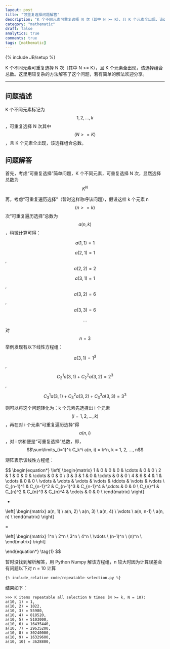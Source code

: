 ```yaml
---
layout: post
title: "可重复选择问题解答"
description: "K 个不同元素可重复选择 N 次（其中 N >= K），且 K 个元素全出现，该选择组合总数。这里用较复杂的方法解答了这个问题，若有简单的解法欢迎分享。"
category: "mathematic"
draft: false
analytics: true
comments: true
tags: [mathematic]
---
```

{% include JB/setup %}

K 个不同元素可重复选择 N 次（其中 N >= K），且 K 个元素全出现，该选择组合总数。这里用较复杂的方法解答了这个问题，若有简单的解法欢迎分享。

---

## 问题描述

K 个不同元素标记为 $${ 1, 2, ..., k }$$ ，可重复选择 N 次其中 $$(N >= K)$$，且 K 个元素全出现，该选择组合总数。

## 问题解答

首先，考虑“可重复选择”简单问题，K 个不同元素，可重复选择 N 次，显然选择总数为 $$K^N$$

再，考虑“可重复遍历选择”（暂时这样称呼该问题），假设这样 k 个元素 n $$(n >= k)$$ 次“可重复遍历选择”总数为 $$a(n, k)$$，稍微计算可得：

$$a(1, 1) = 1$$ $$$$ $$$$

$$a(2, 1) = 1$$, $$a(2, 2) = 2$$ $$$$

$$a(3, 1) = 1$$, $$a(3, 2) = 6$$, $$a(3, 3) = 6$$

$$...$$ $$$$ $$$$

对 $$n = 3$$ 举例发现有以下线性方程组：

$$a(3, 1) = 1^3$$, $$$$

$$C_2^1 a(3, 1) + C_2^2 a(3, 2) = 2^3$$, $$$$

$$C_3^1 a(3, 1) + C_3^2 a(3, 2) + C_3^3 a(3, 3) = 3^3$$ $$$$

则可以将这个问题转化为：k 个元素先选择出 i 个元素 $$(i = 1, 2, ..., k)$$，再在对 i 个元素“可重复遍历选择”得 $$a(n, i)$$，对 i 求和便是“可重复选择”总数，即，$$\sum\limits_{i=1}^k C_k^i a(n, i) = k^n, k = 1, 2, ..., n$$

矩阵表示该线性方程组：

$$
\begin{equation*}
\left[
\begin{matrix}
 1           & 0          & 0          & 0          & \cdots     & 0          & 0      \\
 2           & 1          & 0          & 0          & \cdots     & 0          & 0      \\
 3           & 3          & 1          & 0          & \cdots     & 0          & 0      \\
 4           & 6          & 4          & 1          & \cdots     & 0          & 0      \\
 \vdots      & \vdots     & \vdots     & \vdots     & \ddots     & \vdots     & \vdots \\
 C_{n-1}^1   & C_{n-1}^2  & C_{n-1}^3  & C_{n-1}^4  & \cdots     & 0          & 0      \\
 C_{n}^1     & C_{n}^2    & C_{n}^3    & C_{n}^4    & \cdots     & 0          & 0      \\
\end{matrix}
\right]

*

\left[
\begin{matrix}
 a(n, 1)     \\
 a(n, 2)     \\
 a(n, 3)     \\
 a(n, 4)     \\
 \vdots      \\
 a(n, n-1)   \\
 a(n, n)     \\
\end{matrix}
\right]

=

\left[
\begin{matrix}
 1^n         \\
 2^n         \\
 3^n         \\
 4^n         \\
 \vdots      \\
 (n-1)^n         \\
 (n)^n         \\
\end{matrix}
\right]

\end{equation*} \tag{1}
$$

暂时没找到解析解答，用 Python Numpy 解该方程组，n 较大时因为计算误差会有问题以下对 n = 10 计算

```python
{% include_relative code/repeatable-selection.py %}
```

结果如下：

```nohighlight
>>> K items repeatable all selection N times (N >= k, N = 10):
a(10, 1) = 1,
a(10, 2) = 1022,
a(10, 3) = 55980,
a(10, 4) = 818520,
a(10, 5) = 5103000,
a(10, 6) = 16435440,
a(10, 7) = 29635200,
a(10, 8) = 30240000,
a(10, 9) = 16329600,
a(10, 10) = 3628800,
```

